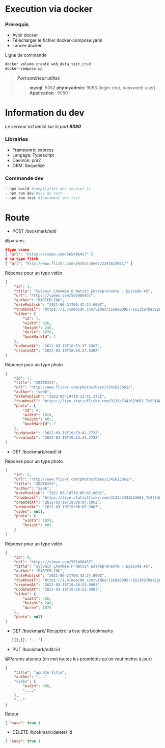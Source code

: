 # Execution via docker
 ### Prérequis
 - Avoir docker
- Télécharger le fichier docker-compose.yaml
- Lancer docker

 Ligne de commande
 ```bash
 docker volume create web_data_test_crud
 docker-compose up
```

>***Port extérieur utilisé***
>>**mysql**: 9052
**phpmyadmin**: 9053 (login: root, password: user)
**Application** : 9050


# Information du dev
*Le serveur est lancé sur le port **8080***

### Librairies
- Framework: express
- Langage: Typescript
- Daemon: pm2
- ORM: Sequelize
  

### Commande dev
 ```bash
- npm build #compilation des sources ts
- npm run dev #env de test
- npm run test #lancement des test
 ```
# Route

- POST /bookmark/add

@params
```json
#type vimeo
{ "url": "https://vimeo.com/565486457" }
# ou type flirk
{ "url": "http://www.flickr.com/photos/bees/2341623661/" }
```

Réponse pour un type  vidéo

```json
{
	"id": 1,
	"title": "Sylvain Lhommée @ Nation Entreprenante - Episode #5",
	"url": "https://vimeo.com/565486457",
	"author": "BARTERLINK",
	"datePublish": "2021-06-21T00:42:24.000Z",
	"thumbnail": "https://i.vimeocdn.com/video/1169280957-6513b97be812eac51f6ba090b2f34ab5a63bfc220076c0118950fcf4c227fdce-d_295x166",
	"video": {
		"id": 1,
		"width": 426,
		"height": 240,
		"duree": 1070,
		"bookMarkId": 1
	},
	"updatedAt": "2022-03-19T18:53:37.830Z",
	"createdAt": "2022-03-19T18:53:37.830Z"
}
```

Réponse pour un type  photo
```json
{
	"id": 7,
	"title": "ZB8T0193",
	"url": "http://www.flickr.com/photos/bees/2341623661/",
	"author": "seeb",
	"datePublish": "2022-03-19T19:13:41.273Z",
	"thumbnail": "https://live.staticflickr.com/3123/2341623661_7c99f48bbf_q.jpg",
	"photo": {
		"id": 4,
		"width": 1024,
		"height": 683,
		"bookMarkId": 7
	},
	"updatedAt": "2022-03-19T19:13:41.273Z",
	"createdAt": "2022-03-19T19:13:41.273Z"
}
```

- GET /bookmark/read/:id

Réponse pour un type  photo
```json
{
	"id": 2,
	"url": "http://www.flickr.com/photos/bees/2341623661/",
	"title": "ZB8T0193",
	"author": "seeb",
	"datePublish": "2022-03-19T19:06:07.000Z",
	"thumbnail": "https://live.staticflickr.com/3123/2341623661_7c99f48bbf_q.jpg",
	"createdAt": "2022-03-19T19:06:07.000Z",
	"updatedAt": "2022-03-19T19:06:07.000Z",
	"video": null,
	"photo": {
		"width": 1024,
		"height": 683
	}
}
```

Réponse pour un type  vidéo
```json
{
	"id": 9,
	"url": "https://vimeo.com/565486457",
	"title": "Sylvain Lhommée @ Nation Entreprenante - Episode #5",
	"author": "BARTERLINK",
	"datePublish": "2021-06-21T00:42:24.000Z",
	"thumbnail": "https://i.vimeocdn.com/video/1169280957-6513b97be812eac51f6ba090b2f34ab5a63bfc220076c0118950fcf4c227fdce-d_295x166",
	"createdAt": "2022-03-19T19:16:53.000Z",
	"updatedAt": "2022-03-19T19:16:53.000Z",
	"video": {
		"width": 426,
		"height": 240,
		"duree": 1070
	},
	"photo": null
}
```
  
 - GET /bookmark/
 Récupère la liste des bookmarks 
 ```json
	[{},{}, "..."]
 ```

- PUT /bookmark/edit/:id

@Params attendu (on met toutes les propriétés qu'on veut mettre à jour)
```json
{	
	"title": "update title",
	"author": "..."
	"video": {
		"width": 200,
		"...."
	},
	"..."
}
```

Retour 
```json
{ "save": true }
```

- DELETE /bookmark/delete/:id
```json
{ "save": true }
```

